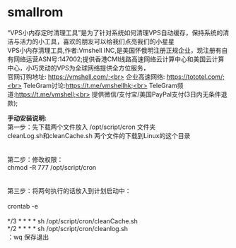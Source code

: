 # smallrom
“VPS小内存定时清理工具”是为了针对系统如何清理VPS自动缓存，保持系统的清洁与活力的小工具，喜欢的朋友可以给我们点亮我们的小星星<br>
VPS小内存清理工具,作者:Vmshell INC,是美国怀俄明注册正规企业，现注册有自有网络运营ASN号:147002;提供香港CMI线路高速网络云计算中心和美国云计算中心，小巧灵动的VPS为全球网络提供全方位服务，<br>
官网订购地址:  https://vmshell.com/;<br>
企业高速网络:  https://tototel.com/;<br>
TeleGram讨论:https://t.me/vmshellhk;<br>
TeleGram频道:https://t.me/vmshell;<br>
提供微信/支付宝/美国PayPal支付(3日内无条件退款);<br>

<b>手动安装说明:</b><br>
第一步：先下载两个文件放入 /opt/script/cron 文件夹<br>
cleanLog.sh和cleanCache.sh 两个文件的下载到Linux的这个目录<br>
<br>
<br>
第二步：修改权限：<br>
chmod -R 777 /opt/script/cron<br>
<br>
<br>
第三步：将两句执行的话放入到计划启动中：<br>
<br>
crontab -e<br>
<br>
*/3 * * * * sh /opt/script/cron/cleanCache.sh<br>
*/2 * * * * sh /opt/script/cron/cleanlog.sh<br>
：wq 保存退出
